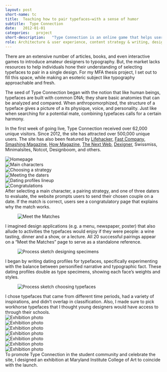 ```yaml
---
layout: post
short-name: tc
title:  Teaching how to pair typefaces—with a sense of humor
subtitle:  Type Connection
date:   2012-01-01
categories:   project
short-description:   "Type Connection is an online game that helps users learn how to pair typefaces. Like a conventional dating website, Type Connection presents its users with potential “dates” for each main character. Users are matchmakers; they decide what kind of match to look for by choosing among several strategies for combining typefaces."
role: Architecture & user experience, content strategy & writing, design concept & system, identity design, front-end development, exhibition design
---
```


There are an extensive number of articles, books, and even interactive games to introduce amateur designers to typography. But, the market lacks resources to help individuals hone their understanding of selecting typefaces to pair in a single design. For my MFA thesis project, I set out to fill this space, while making an esoteric subject like typography approachable and fresh.

The seed of Type Connection began with the notion that like human beings, typefaces are built with common DNA; they share basic anatomies that can be analyzed and compared. When anthropomorphized, the structure of a typeface gives a picture of a its physique, voice, and personality. Just like when searching for a potential mate, combining typefaces calls for a certain harmony.

In the first week of going live, Type Connection received over 62,000 unique visitors. Since 2012, the site has attracted over 500,000 unique users. The site has also been featured by [Lifehacker](http://lifehacker.com/5897805/type-connection-teaches-you-how-to-pair-fonts-in-your-designs-by-sending-them-on-dates), [Fast Company](http://www.fastcodesign.com/3027932/type-connection-helps-you-find-matching-typefaces), [Smashing Magazine](http://www.smashingmagazine.com/smashing-newsletter-issue-56/#a8), [How Magazine](http://www.howdesign.com/design-creativity/top-10-sites-for-designers/top-10-websites-for-designers-april-2012/), [The Next Web](http://thenextweb.com/dd/2012/03/27/this-typographic-dating-game-teaches-designers-how-to-pair-typefaces/), [Dexigner](http://www.dexigner.com/news/24892), Swissmiss, Minimalsites, Notcot, Designboom, and others.

<div class="fig-with-cap">
  <div id="carousel-1">
    <div><img src="../../../../a/img/tc-01-01.jpg" alt="Homepage"></div>
    <div><img src="../../../../a/img/tc-01-02.jpg" alt="Main characters"></div>
    <div><img src="../../../../a/img/tc-01-03.jpg" alt="Choosing a strategy"></div>
    <div><img src="../../../../a/img/tc-01-04.jpg" alt="Meeting the daters"></div>
    <div><img src="../../../../a/img/tc-01-05.jpg" alt="Dating profiles lineup"></div>
    <div><img src="../../../../a/img/tc-01-06.jpg" alt="Congratulations"></div>
  </div>
  <div class="caption">
    <div id="carousel-arrows-1"></div>
    <figcaption>After selecting a main character, a pairing strategy, and one of three daters to evaluate, the website prompts users to send their chosen couple on a date. If the match is correct, users see a congratulatory page that explains why the match works.</figcaption>
  </div>
</div>

<div class="fig-with-cap">
  <figure class="scrollable full-width-image"><img src="../../../../a/img/tc-02.jpg" alt="Meet the Matches"></figure>
  <figcaption class="caption">I imagined design applications (e.g. a menu, newspaper, poster) that also allude to activities the typefaces would enjoy if they were people: a wine tasting, dinner and a show, or a lecture. All 20 successful pairings appear on a “Meet the Matches” page to serve as a standalone reference.</figcaption>
</div>

<div class="fig-with-cap">
  <figure class="center-image-wider"><img src="../../../../a/img/tc-03.jpg" alt="Process sketch designing specimens"></figure>
  <figcaption class="caption">I began by writing dating profiles for typefaces, specifically experimenting with the balance between personified narrative and typographic fact. These dating profiles double as type specimens, showing each face’s weights and styles.</figcaption>
</div>

<div class="fig-with-cap">
  <figure class="center-image-wider"><img src="../../../../a/img/tc-04.jpg" alt="Process sketch choosing typefaces"></figure>
  <figcaption class="caption">I chose typefaces that came from different time periods, had a variety of inspirations, and didn’t overlap in classification. Also, I made sure to pick workhorse typefaces that I thought young designers would have access to through their schools.</figcaption>
</div>

<div class="fig-with-cap">
  <div id="carousel-2">
    <div><img src="../../../../a/img/tc-05-01.jpg" alt="Exhibition photo"></div>
    <div><img src="../../../../a/img/tc-05-02.jpg" alt="Exhibition photo"></div>
    <div><img src="../../../../a/img/tc-05-03.jpg" alt="Exhibition photo"></div>
    <div><img src="../../../../a/img/tc-05-04.jpg" alt="Exhibition photo"></div>
    <div><img src="../../../../a/img/tc-05-05.jpg" alt="Exhibition photo"></div>
    <div><img src="../../../../a/img/tc-05-06.jpg" alt="Exhibition photo"></div>
    <div><img src="../../../../a/img/tc-05-07.jpg" alt="Exhibition photo"></div>
  </div>
  <div class="caption">
    <div id="carousel-arrows-2"></div>
    <figcaption>To promote Type Connection in the student community and celebrate the site, I designed an exhibition at Maryland Institute College of Art to coincide with the launch.</figcaption>
  </div>
</div>
